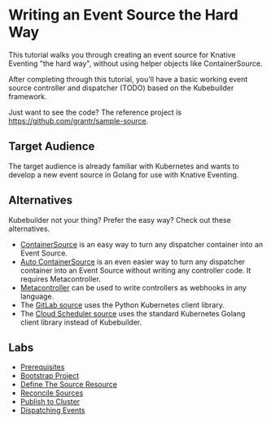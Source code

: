# Writing an Event Source the Hard Way

This tutorial walks you through creating an event source for Knative Eventing
"the hard way", without using helper objects like ContainerSource.

After completing through this tutorial, you'll have a basic working event
source controller and dispatcher (TODO) based on the Kubebuilder framework.

Just want to see the code? The reference project is https://github.com/grantr/sample-source.

## Target Audience

The target audience is already familiar with Kubernetes and wants to develop a
new event source in Golang for use with Knative Eventing.

## Alternatives

Kubebuilder not your thing? Prefer the easy way? Check out these alternatives.
* [ContainerSource](https://github.com/knative/docs/tree/master/eventing/sources#meta-sources)
  is an easy way to turn any dispatcher container into an Event Source.
* [Auto ContainerSource](https://github.com/knative/docs/tree/master/eventing/sources#meta-sources)
  is an even easier way to turn any dispatcher container into an Event Source
  without writing any controller code. It requires Metacontroller.
* [Metacontroller](https://metacontroller.app) can be used to write controllers
  as webhooks in any language.
* The [GitLab source](https://gitlab.com/triggermesh/gitlabsource) uses the
  Python Kubernetes client library.
* The [Cloud Scheduler source](https://github.com/vaikas-google/csr) uses
  the standard Kubernetes Golang client library instead of Kubebuilder.

## Labs

* [Prerequisites](docs/01-prerequisites.md)
* [Bootstrap Project](docs/02-bootstrap.md)
* [Define The Source Resource](docs/03-define-source.md)
* [Reconcile Sources](docs/04-reconcile-sources.md)
* [Publish to Cluster](docs/05-publish-to-cluster.md)
* [Dispatching Events](docs/06-dispatching-events.md)
